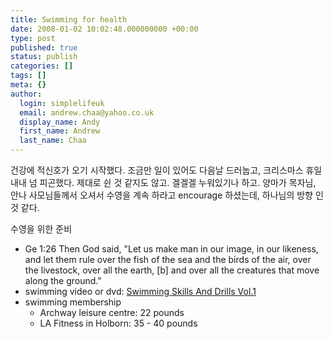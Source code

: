 ```yaml
---
title: Swimming for health
date: 2008-01-02 10:02:48.000000000 +00:00
type: post
published: true
status: publish
categories: []
tags: []
meta: {}
author:
  login: simplelifeuk
  email: andrew.chaa@yahoo.co.uk
  display_name: Andy
  first_name: Andrew
  last_name: Chaa
---
```

<p>건강에 적신호가 오기 시작했다. 조금만 일이 있어도 다음날 드러눕고, 크리스마스 휴일 내내 넘 피곤했다. 제대로 쉰 것 같지도 않고. 겔겔겔 누워있기나 하고. 양마가 목자님, 안나 사모님들께서 오셔서 수영을 계속 하라고 encourage 하셨는데, 하나님의 방향 인 것 같다.</p>
<p>수영을 위한 준비</p>
<ul>
<li>Ge 1:26 Then God said, "Let us make man in our image, in our likeness, and let them rule over the fish of the sea and the birds of the air, over the livestock, over all the earth, [b] and over all the creatures that move along the ground."</li>
<li>swimming video or dvd: <a href="http://www.amazon.co.uk/Swimming-Skills-Drills-Vol-1/dp/B000PE0EVG/ref=sr_1_5?ie=UTF8&amp;s=dvd&amp;qid=1199266464&amp;sr=1-5">Swimming Skills And Drills Vol.1</a></li>
<li>swimming membership
<ul>
<li>Archway leisure centre: 22 pounds</li>
<li>LA Fitness in Holborn: 35 - 40 pounds</li>
</ul>
</li>
</ul>
